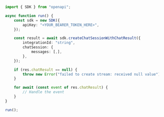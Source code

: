 <!-- Start SDK Example Usage [usage] -->
```typescript
import { SDK } from "openapi";

async function run() {
    const sdk = new SDK({
        apiKey: "<YOUR_BEARER_TOKEN_HERE>",
    });

    const result = await sdk.createChatSessionWithChatResult({
        integrationId: "string",
        chatSession: {
            messages: [,],
        },
    });

    if (res.chatResult == null) {
        throw new Error("failed to create stream: received null value");
    }

    for await (const event of res.chatResult) {
        // Handle the event
    }
}

run();

```
<!-- End SDK Example Usage [usage] -->